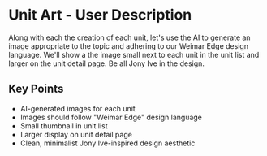 # Unit Art - User Description

Along with each the creation of each unit, let's use the AI to generate an image appropriate to the topic and adhering to our Weimar Edge design language. We'll show a the image small next to each unit in the unit list and larger on the unit detail page. Be all Jony Ive in the design.

## Key Points
- AI-generated images for each unit
- Images should follow "Weimar Edge" design language
- Small thumbnail in unit list
- Larger display on unit detail page
- Clean, minimalist Jony Ive-inspired design aesthetic
